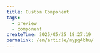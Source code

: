 ```yaml
---
title: Custom Component
tags:
  - preview
  - component
createTime: 2025/05/25 18:27:19
permalink: /en/article/mypg4bhu/
---
```


<CustomComponent />
